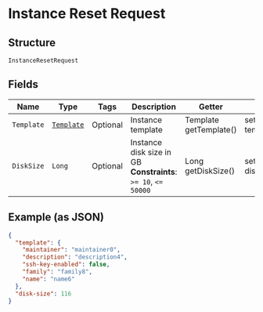 
# Instance Reset Request

## Structure

`InstanceResetRequest`

## Fields

| Name | Type | Tags | Description | Getter | Setter |
|  --- | --- | --- | --- | --- | --- |
| `Template` | [`Template`](../../doc/models/template.md) | Optional | Instance template | Template getTemplate() | setTemplate(Template template) |
| `DiskSize` | `Long` | Optional | Instance disk size in GB<br>**Constraints**: `>= 10`, `<= 50000` | Long getDiskSize() | setDiskSize(Long diskSize) |

## Example (as JSON)

```json
{
  "template": {
    "maintainer": "maintainer0",
    "description": "description4",
    "ssh-key-enabled": false,
    "family": "family8",
    "name": "name6"
  },
  "disk-size": 116
}
```

